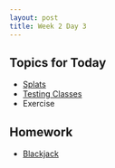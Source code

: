 ```yaml
---
layout: post
title: Week 2 Day 3
---
```


## Topics for Today
* [Splats](https://github.com/tiy-lv-python-2015-10/class-notes/blob/master/week2/07-Splats.ipynb)
* [Testing Classes](https://github.com/tiy-lv-python-2015-10/class-notes/blob/master/week2/08%20-%20Testing%20Classes.ipynb)
* Exercise

## Homework
* [Blackjack](https://github.com/tiy-lv-python-2015-10/blackjack)
